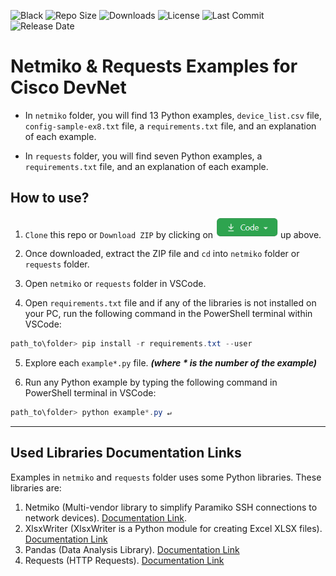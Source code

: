 ![Black](https://img.shields.io/badge/code%20style-black-000000.svg)
![Repo Size](https://img.shields.io/github/repo-size/Tes3awy/Netmiko-Examples)
![Downloads](https://img.shields.io/github/downloads/Tes3awy/Netmiko-Examples/latest/total)
![License](https://img.shields.io/github/license/Tes3awy/Netmiko-Examples)
![Last Commit](https://img.shields.io/github/last-commit/Tes3awy/Netmiko-Examples)
![Release Date](https://img.shields.io/github/release-date/Tes3awy/Netmiko-Examples)

# Netmiko & Requests Examples for Cisco DevNet

- In `netmiko` folder, you will find 13 Python examples, `device_list.csv` file, `config-sample-ex8.txt` file, a `requirements.txt` file, and an explanation of each example.

- In `requests` folder, you will find seven Python examples, a `requirements.txt` file, and an explanation of each example.

## How to use?

1. `Clone` this repo or `Download ZIP` by clicking on <img src="assets/code-button.png" alt="Code Button" title="Button" width="100"/> up above.

2. Once downloaded, extract the ZIP file and `cd` into `netmiko` folder or `requests` folder.

3. Open `netmiko` or `requests` folder in VSCode.

4. Open `requirements.txt` file and if any of the libraries is not installed on your PC, run the following command in the PowerShell terminal within VSCode:

```powershell
path_to\folder> pip install -r requirements.txt --user
```

5. Explore each `example*.py` file. _**(where **\*** is the number of the example)**_

6. Run any Python example by typing the following command in PowerShell terminal in VSCode:

```powershell
path_to\folder> python example*.py ↵
```

---

## Used Libraries Documentation Links

Examples in `netmiko` and `requests` folder uses some Python libraries. These libraries are:

1. Netmiko (Multi-vendor library to simplify Paramiko SSH connections to network devices). [Documentation Link](https://github.com/ktbyers/netmiko/blob/develop/README.md).
2. XlsxWriter (XlsxWriter is a Python module for creating Excel XLSX files). [Documentation Link](https://xlsxwriter.readthedocs.io/)
3. Pandas (Data Analysis Library). [Documentation Link](https://pandas.pydata.org/docs/)
4. Requests (HTTP Requests). [Documentation Link](https://docs.python-requests.org/en/master/)
